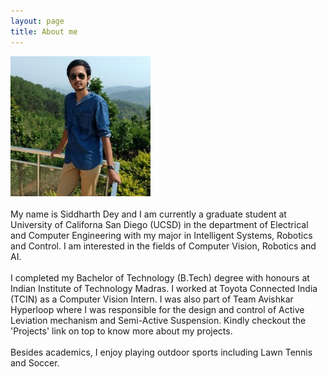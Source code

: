 ```yaml
---
layout: page
title: About me
---
```

![casual_photo](/assets/Photo_self_casual_small.jpg) <br /> <br />
My name is Siddharth Dey and I am currently a graduate student at University of Californa San Diego (UCSD) in the department of Electrical and Computer
Engineering with my major in Intelligent Systems, Robotics and Control. I am interested in the fields of Computer Vision, Robotics and AI.
<br /> <br />
     I completed my Bachelor of Technology (B.Tech) degree with honours at Indian Institute of Technology Madras. I worked at Toyota Connected India (TCIN) as a Computer Vision Intern. I was also part of Team Avishkar Hyperloop where I was responsible for the design and control of Active Leviation mechanism and Semi-Active Suspension. Kindly checkout the 'Projects' link on top to know more about my projects.
<br /> <br />
Besides academics, I enjoy playing outdoor sports including Lawn Tennis and Soccer.

